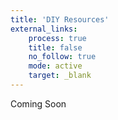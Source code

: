 ```yaml
---
title: 'DIY Resources'
external_links:
    process: true
    title: false
    no_follow: true
    mode: active
    target: _blank
---
```


Coming Soon